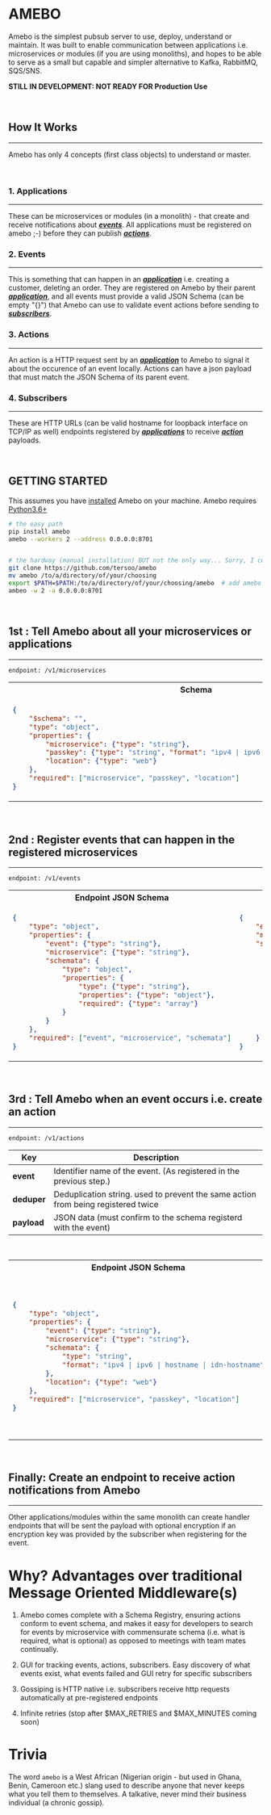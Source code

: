 # AMEBO

Amebo is the simplest pubsub server to use, deploy, understand or maintain. It was
built to enable communication between applications i.e. microservices or
modules (if you are using monoliths), and hopes to be able to serve as a small
but capable and simpler alternative to Kafka, RabbitMQ, SQS/SNS.

**STILL IN DEVELOPMENT: NOT READY FOR Production Use**

&nbsp;

## How It Works
---
Amebo has only 4 concepts (first class objects) to understand or master.

&nbsp;

### 1. Applications
---
These can be microservices or modules (in a monolith) - that create and receive notifications about [_**events**_](#2-events). All applications must be registered on
    amebo ;-) before they can publish [_**actions**_](#3-actions).


### 2. Events
---
This is something that can happen in an [_**application**_](#1-applications) i.e. creating a customer, deleting an order. They are registered
    on Amebo by their parent [_**application**_](#1-applications), and all events must provide a valid JSON Schema (can be empty "{}") that Amebo
    can use to validate event actions before sending to [_**subscribers**_](#4-subscribers).


### 3. Actions
---
An action is a HTTP request sent by an [_**application**_](#1-applications) to Amebo to signal it about the occurence of an event locally. Actions
    can have a json payload that must match the JSON Schema of its parent event.

### 4. Subscribers
---
These are HTTP URLs (can be valid hostname for loopback interface on TCP/IP as well) endpoints registered by [_**applications**_](#1-applications) to
    receive [_**action**_](#3-actions) payloads.

&nbsp;


## GETTING STARTED
This assumes you have [installed](https://github.com/tersoo/amebo) Amebo on your machine. Amebo requires [Python3.6+](https://www.python.org/downloads)
```sh
# the easy path
pip install amebo
amebo --workers 2 --address 0.0.0.0:8701


# the hardway (manual installation) BUT not the only way... Sorry, I couldn't resist the pun ;-)
git clone https://github.com/tersoo/amebo
mv amebo /to/a/directory/of/your/choosing
export $PATH=$PATH:/to/a/directory/of/your/choosing/amebo  # add amebo location to your path
ambeo -w 2 -a 0.0.0.0:8701
```

&nbsp;

## 1st : Tell Amebo about all your microservices or applications
---

`endpoint: /v1/microservices`

<table>
<tr>
<th>Schema</th>
<th>Example Payload<th>
</tr>
<tr>
<td>

```json
{
    "$schema": "",
    "type": "object",
    "properties": {
        "microservice": {"type": "string"},
        "passkey": {"type": "string", "format": "ipv4 | ipv6 | hostname | idn-hostname"},
        "location": {"type": "web"}
    },
    "required": ["microservice", "passkey", "location"]
}
```

</td>
<td>

```json
{
    "microservice": "customers",
    "passkey": "some-super-duper-secret-of-the-module-or-microservice",
    "location": "http://0.0.0.0:3300"
}
```

</td>
</tr>
</table>


&nbsp;

## 2nd : Register events that can happen in the registered microservices
---

`endpoint: /v1/events`

<table>
<tr>
<th>Endpoint JSON Schema</th>
<th>Example Payload<th>
</tr>
<tr>
<td>

```json
{
    "type": "object",
    "properties": {
        "event": {"type": "string"},
        "microservice": {"type": "string"},
        "schemata": {
            "type": "object",
            "properties": {
                "type": {"type": "string"},
                "properties": {"type": "object"},
                "required": {"type": "array"}
            }
        }
    },
    "required": ["event", "microservice", "schemata"]
}
```

</td>
<td>

```json
{
    "event": "customers.v1.created",
    "microservice": "customers",
    "schemata": {
        "$id": "https://your-domain/customers/customer-created-schema-example.json",
        "$schema": "https://json-schema.org/draft/2020-12/schema",
        "type": "object",
        "properties": {
            "customer_id": {"type": "number"},
            "first_name": {"type": "string"},
            "last_name": {"type": "string"},
            "email": {"type": "string", "format": "email"}
        },
        "required": ["customer_id", "email"]
    }
}
```

</td>
</tr>
</table>

&nbsp;

## 3rd : Tell Amebo when an event occurs i.e. create an action
---

`endpoint: /v1/actions`

| Key | Description |
|---|---|
| **event** | Identifier name of the event. (As registered in the previous step.) |
| **deduper** | Deduplication string. used to prevent the same action from being registered twice |
| **payload** | JSON data (must confirm to the schema registerd with the event) |

&nbsp;

<table>
<tr>
<th>Endpoint JSON Schema</th>
<th>Example Payload<th>
</tr>
<tr>
<td>

```json
{
    "type": "object",
    "properties": {
        "event": {"type": "string"},
        "microservice": {"type": "string"},
        "schemata": {
            "type": "string",
            "format": "ipv4 | ipv6 | hostname | idn-hostname"
        },
        "location": {"type": "web"}
    },
    "required": ["microservice", "passkey", "location"]
}
```

</td>
<td>

```json
{
    "event": "customers.v1.created",
    "microservice": "customers",
    "schema": {
        "$id": "https://your-domain/customers/customer-created-schema-example.json",
        "$schema": "https://json-schema.org/draft/2020-12/schema",
        "type": "object",
        "properties": {
            "event": {"type": "string"},
            "microservice": {"type": "string"},
            "schemata": {"type": "string", "format": "ipv4 | ipv6 | hostname | idn-hostname"},
            "location": {"type": "web"}
        },
        "required": ["microservice", "passkey", "location"]
    },
    "location": "http://0.0.0.0:3300"
}
```

</td>
</tr>
</table>

&nbsp;

## Finally: Create an endpoint to receive action notifications from Amebo
---
Other applications/modules within the same monolith can create handler endpoints that will be sent the payload with optional
encryption if an encryption key was provided by the subscriber when registering for the event.

# Why? Advantages over traditional Message Oriented Middleware(s)

1. Amebo comes complete with a Schema Registry, ensuring actions conform to event schema, and makes it easy for developers to search for events by
    microservice with commensurate schema (i.e. what is required, what is optional) as opposed to meetings with team mates continually.

1. GUI for tracking events, actions, subscribers. Easy discovery of what events exist, what events failed and GUI retry for specific subscribers

1. Gossiping is HTTP native i.e. subscribers receive http requests automatically at pre-registered endpoints

1. Infinite retries (stop after $MAX_RETRIES and $MAX_MINUTES coming soon)


# Trivia

The word `amebo` is a West African (Nigerian origin - but used in Ghana, Benin, Cameroon etc.) slang used to describe anyone that never keeps what you tell them to themselves. A talkative, never mind their business individual (a chronic gossip).
